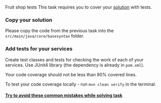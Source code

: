  Fruit shop tests
This task requires you to cover your [solution](https://github.com/mate-academy/jv-fruit-shop) with tests. 
### Copy your solution
Please copy the code from the previous task into the `src/main/java/core/basesyntax` folder.
### Add tests for your services
Create test classes and tests for checking the work of each of your services. 
Use JUnit4 library (the dependency is already in `pom.xml`).

Your code coverage should not be less than 80% covered lines.

To test your code coverage locally - run `mvn clean verify` in the terminal.
#### [Try to avoid these common mistakes while solving task](https://mate-academy.github.io/jv-program-common-mistakes/java-core/solid/fruit-shop-tests)
